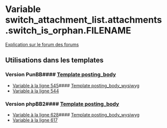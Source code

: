 # Variable switch_attachment_list.attachments.switch_is_orphan.FILENAME
[Explication sur le forum des forums](http://forum.forumactif.com/t294113-listing-des-variables#switch_attachment_list.attachments.switch_is_orphan.FILENAME)
## Utilisations dans les templates
### Version PunBB#### [Template posting_body](punbb/posting_body.md)
* [Variable à la ligne 545](../punbb/posting_body.tpl#L545)#### [Template posting_body_wysiwyg](punbb/posting_body_wysiwyg.md)
* [Variable à la ligne 544](../punbb/posting_body_wysiwyg.tpl#L544)
### Version phpBB2#### [Template posting_body](subsilver/posting_body.md)
* [Variable à la ligne 628](../subsilver/posting_body.tpl#L628)#### [Template posting_body_wysiwyg](subsilver/posting_body_wysiwyg.md)
* [Variable à la ligne 617](../subsilver/posting_body_wysiwyg.tpl#L617)